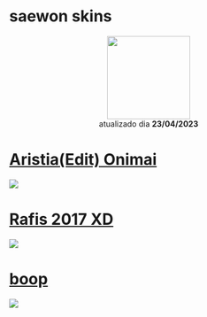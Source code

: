 # saewon skins

<p align="center">
   <a href="https://osu.ppy.sh/users/12855946">
    <img src="https://a.ppy.sh/12855946"
         width="150"
         height="150">
   </a>
<br>
  atualizado dia
  <b> 23/04/2023 </b>
<br>
   </p>

# [Aristia(Edit) Onimai](https://github.com/Yumiih/Skins/raw/main/saewon/Aristia(Edit).osk)
[![](https://osu.ppy.sh/ss/18562506/e2ae)](https://github.com/Yumiih/Skins/raw/main/saewon/Aristia(Edit).osk)

# [Rafis 2017 XD](https://github.com/Yumiih/Skins/raw/main/saewon/Rafis_2017_XD.osk)
[![](https://osu.ppy.sh/ss/18562512/0a8d)](https://github.com/Yumiih/Skins/raw/main/saewon/Rafis_2017_XD.osk)

# [boop](https://github.com/Yumiih/Skins/raw/main/saewon/boop.osk)
[![](https://osu.ppy.sh/ss/18562513/c39c)](https://github.com/Yumiih/Skins/raw/main/saewon/boop.osk)
